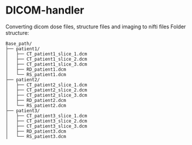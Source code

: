 # DICOM-handler
Converting dicom dose files, structure files and imaging to nifti files
Folder structure:

```
Base_path/
├── patient1/
│   ├── CT_patient1_slice_1.dcm
│   ├── CT_patient1_slice_2.dcm
│   ├── CT_patient1_slice_3.dcm
│   ├── RD_patient1.dcm
│   └── RS_patient1.dcm
├── patient2/
│   ├── CT_patient2_slice_1.dcm
│   ├── CT_patient2_slice_2.dcm
│   ├── CT_patient2_slice_3.dcm
│   ├── RD_patient2.dcm
│   └── RS_patient2.dcm
├── patient3/
│   ├── CT_patient3_slice_1.dcm
│   ├── CT_patient3_slice_2.dcm
│   ├── CT_patient3_slice_3.dcm
│   ├── RD_patient3.dcm
│   └── RS_patient3.dcm

```

